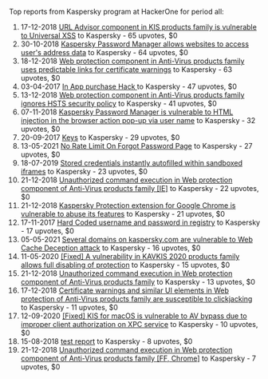 Top reports from Kaspersky program at HackerOne for period all:

1. 17-12-2018 [URL Advisor component in KIS products family is vulnerable to Universal XSS](https://hackerone.com/reports/463915) to Kaspersky - 65 upvotes, $0
2. 30-10-2018 [Kaspersky Password Manager allows websites to access user's address data](https://hackerone.com/reports/430854) to Kaspersky - 64 upvotes, $0
3. 18-12-2018 [Web protection component in Anti-Virus products family uses predictable links for certificate warnings](https://hackerone.com/reports/469372) to Kaspersky - 63 upvotes, $0
4. 03-04-2017 [In App purchase Hack ](https://hackerone.com/reports/218287) to Kaspersky - 47 upvotes, $0
5. 13-12-2018 [Web protection component in Anti-Virus products family ignores HSTS security policy](https://hackerone.com/reports/461780) to Kaspersky - 41 upvotes, $0
6. 07-11-2018 [Kaspersky Password Manager is vulnerable to HTML injection in the browser action pop-up via user name](https://hackerone.com/reports/435618) to Kaspersky - 32 upvotes, $0
7. 20-09-2017 [Keys](https://hackerone.com/reports/269831) to Kaspersky - 29 upvotes, $0
8. 13-05-2021 [No Rate Limit On Forgot Password Page](https://hackerone.com/reports/1195618) to Kaspersky - 27 upvotes, $0
9. 18-07-2019 [Stored credentials instantly autofilled within sandboxed iframes](https://hackerone.com/reports/650085) to Kaspersky - 23 upvotes, $0
10. 21-12-2018 [Unauthorized command execution in Web protection component of Anti-Virus products family [IE]](https://hackerone.com/reports/470547) to Kaspersky - 22 upvotes, $0
11. 21-12-2018 [Kaspersky Protection extension for Google Chrome is vulnerable to abuse its features](https://hackerone.com/reports/470519) to Kaspersky - 21 upvotes, $0
12. 17-11-2017 [Hard Coded username and password in registry](https://hackerone.com/reports/291200) to Kaspersky - 17 upvotes, $0
13. 05-05-2021 [Several domains on kaspersky.com are vulnerable to Web Cache Deception attack](https://hackerone.com/reports/1185028) to Kaspersky - 16 upvotes, $0
14. 11-05-2020 [[Fixed] A vulnerability in KAVKIS 2020 products family allows full disabling of protection](https://hackerone.com/reports/870615) to Kaspersky - 15 upvotes, $0
15. 21-12-2018 [Unauthorized command execution in Web protection component of Anti-Virus products family](https://hackerone.com/reports/470544) to Kaspersky - 13 upvotes, $0
16. 17-12-2018 [Certificate warnings and similar UI elements in Web protection of Anti-Virus products family are susceptible to clickjacking](https://hackerone.com/reports/463695) to Kaspersky - 11 upvotes, $0
17. 12-09-2020 [[Fixed] KIS for macOS is vulnerable to AV bypass due to improper client authorization on XPC service](https://hackerone.com/reports/980876) to Kaspersky - 10 upvotes, $0
18. 15-08-2018 [test report](https://hackerone.com/reports/395531) to Kaspersky - 8 upvotes, $0
19. 21-12-2018 [Unauthorized command execution in Web protection component of Anti-Virus products family [FF, Chrome]](https://hackerone.com/reports/470553) to Kaspersky - 7 upvotes, $0

